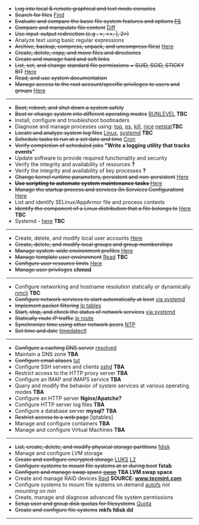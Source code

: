 * <s>Log into local & remote graphical and text mode consoles</s> 
* <s>Search for files</s> [Find](/find.md)
* <s>Evaluate and compare the basic file system features and options [FS](/file_system.md)</s>
* <s>Compare and manipulate file content</s> [Diff](/diff.md)
* <s>Use input-output redirection (e.g . >, >>, |, 2>)</s> 
* Analyze text using basic regular expressions
* <s>Archive, backup, compress, unpack, and uncompress files)</s> [Here](/compress_backup.md)
* <s>Create, delete, copy, and move files and directories</s>
* <s>Create and manage hard and soft links</s>
* <s>List, set, and change standard file permissions + SUID, SGID, STICKY BIT</s> [Here](/file_perrmissions.md)
* <s>Read, and use system documentation</s>
* <s>Manage access to the root account/specific privileges to users and groups</s> [Here](/root_access.md)
---
* <s>Boot, reboot, and shut down a system safely</s>
* <s>Boot or change system into different operating modes</s> [RUNLEVEL](/run_levels.md) **TBC**
* Install, configure and troubleshoot bootloaders
* Diagnose and manage processes using: [top](/top.md), [ps](/ps.md), [kill](/kill.md), [nice](/nice.md) [netstat](/netstat.md)**TBC**
* <s>Locate and analyze system log files</s> [Linux](/logging.md), [systemd](/loggd.md) **TBC** 
* <s>Schedule tasks to run at a set date and time</s> [Cron](/cron.md) 
* <s>Verify completion of scheduled jobs</s> **"Write a logging utility that tracks events"**
* Update software to provide required functionality and security
* Verify the integrity and availability of resources **?**
* Verify the integrity and availability of key processes **?**
* <s>Change kernel runtime parameters, persistent and non-persistent</s> [Here](/runtime_parameters.md)
* <s>**Use scripting to automate system maintenance tasks** </s> [Here](/scripts_for_system_maintenance/)
* <s>Manage the startup process and services (In Services Configuration)</s> [Here](/systemd.md)
* List and identify SELinux/AppArmor file and process contexts
* <s>Identify the component of a Linux distribution that a file belongs to</s> [Here](/identify_which_file_belongs_to.md) **TBC**
* Systemd - [here](/systemd.md) **TBC**
---
* Create, delete, and modify local user accounts [Here](/user_administration.md)
* <s>Create, delete, and modify local groups and group memberships</s>
* <s>Manage system-wide environment profiles</s> [Here](/env_profiles.md)
* <s>Manage template user environment</s> [Read](/template_usr_env.md) **TBC**
* <s>Configure user resource limits</s> [Here](/usr_resource_limits.md)
* <s>Manage user privileges</s> **chmod** 
---
* Configure networking and hostname resolution statically or dynamically [nmcli](/nmcli.md) **TBC**
* <s>Configure network services to start automatically at boot</s> [via systemd](/start_stop_network_service.md)
* <s>Implement packet filtering</s> [Ip tables](/packet_filtering.md)
* <s>Start, stop, and check the status of network services</s> [via systemd](/start_stop_network_service.md)
* <s>Statically route IP traffic</s> [ip route](/static_ip_routing.md)
* <s>Synchronize time using other network peers</s> [NTP](/ntp.md)
* <s>Set time and date</s> [timedatectl](/timedatectl.md)
---
* <s>Configure a caching DNS server</s> [resolved](/dns_caching.md)
* Maintain a DNS zone **TBA**
* <s>Configure email aliases</s> [tut](/https://www.walkernews.net/2008/01/16/how-to-setup-email-alias-in-red-hat-linux/)
* Configure SSH servers and clients [sshd](/ssh_config.md) **TBA**
* Restrict access to the HTTP proxy server **TBA**
* Configure an IMAP and IMAPS service **TBA**
* Query and modify the behavior of system services at various operating modes **TBA**
* Configure an HTTP server **Nginx/Apatche?**
* Configure HTTP server log files **TBA**
* Configure a database server **mysql?** **TBA**
* <s>Restrict access to a web page</s> [iptables]
* Manage and configure containers **TBA**
* Manage and configure Virtual Machines **TBA**
---
* <s>List, create, delete, and modify physical storage partitions</s> [fdisk](/command_line_utilities/fdisk.md)
* Manage and configure LVM storage
* <s>Create and configure encrypted storage</s> [LUKS](/encrypted_storage.md) [L2](/luks2.md)
* <s>Configure systems to mount file systems at or during boot</s> **fstab**
* <s>Configure and manage swap space [swap](/swap.md)</s> **TBA LVM swap space**
* Create and manage RAID devices [Raid](/RAID/raid.md) **SOURCE: www.tecmint.com**
* Configure systems to mount file systems on demand [autofs](/autofs.md) *not mounting on min*
* Create, manage and diagnose advanced file system permissions
* <s>Setup user and group disk quotas for filesystems</s> [Quota](/quota.md)
* <s>Create and configure file systems</s> **mkfs fdisk dd**
---
